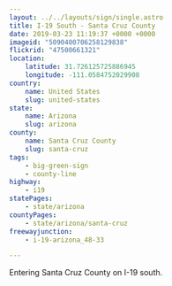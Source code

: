 ```yaml
---
layout: ../../layouts/sign/single.astro
title: I-19 South - Santa Cruz County
date: 2019-03-23 11:19:37 +0000 +0000
imageid: "5090400706258129838"
flickrid: "47500661321"
location:
    latitude: 31.726125725886945
    longitude: -111.0584752029908
country:
    name: United States
    slug: united-states
state:
    name: Arizona
    slug: arizona
county:
    name: Santa Cruz County
    slug: santa-cruz
tags:
    - big-green-sign
    - county-line
highway:
    - i19
statePages:
    - state/arizona
countyPages:
    - state/arizona/santa-cruz
freewayjunction:
    - i-19-arizona_48-33

---
```

Entering Santa Cruz County on I-19 south.